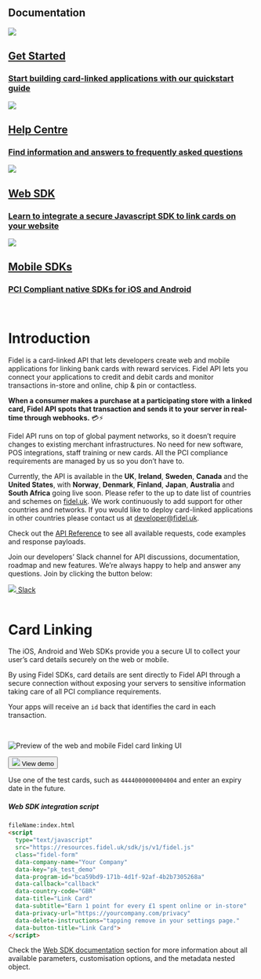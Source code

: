 <h2>Documentation</h2>
<div class="row">
    <div class="column">
        <a href="/getting-started" class="content">
            <img src="https://docs.fidel.uk/assets/images/get_started.svg"/>
            <h2>Get Started</h2>
            <h3>Start building card-linked applications with our quickstart guide</h3>
        </a>
    </div>
    <div class="column">
        <a href="https://intercom.help/fidelapi" class="content">
            <img src="https://docs.fidel.uk/assets/images/help_center.svg"/>
            <h2>Help Centre</h2>
            <h3>Find information and answers to frequently asked questions</h3>
        </a>
    </div>
</div>
<div class="row">
    <div class="column">
      <a href="/web-sdk" class="content">
            <img src="https://docs.fidel.uk/assets/images/web_sdk.svg"/>
            <h2>Web SDK</h2>
            <h3>Learn to integrate a secure Javascript SDK to link cards on your website</h3>
      </a>
    </div>
    <div class="column">
        <a href="/mobile-sdk" class="content">
            <img src="https://docs.fidel.uk/assets/images/mobile_sdk.svg"/>
            <h2>Mobile SDKs</h2>
            <h3>PCI Compliant native SDKs for iOS and Android</h3>
        </a>
    </div>
</div>

<br/>

# Introduction
Fidel is a card-linked API that lets developers create web and mobile applications for linking bank cards with reward services. Fidel API lets you connect your applications to credit and debit cards and monitor transactions in-store and online, chip & pin or contactless.

**When a consumer makes a purchase at a participating store with a linked card, Fidel API spots that transaction and sends it to your server in real-time through webhooks.** 💳⚡️

Fidel API runs on top of global payment networks, so it doesn’t require changes to existing merchant infrastructures. No need for new software, POS integrations, staff training or new cards. All the PCI compliance requirements are managed by us so you don’t have to.

Currently, the API is available in the **UK**, **Ireland**, **Sweden**, **Canada** and the **United States**, with **Norway**, **Denmark**, **Finland**, **Japan**, **Australia** and **South Africa** going live soon. Please refer to the up to date list of countries and schemes on [fidel.uk](https://fidel.uk/). We work continuously to add support for other countries and networks. If you would like to deploy card-linked applications in other countries please contact us at [developer@fidel.uk](mailto:developer@fidel.uk).

Check out the [API Reference](https://reference.fidel.uk) to see all available requests, code examples and response payloads.

Join our developers’ Slack channel for API discussions, documentation, roadmap and new features. We’re always happy to help and answer any questions. Join by clicking the button below:

<a class="button with-icon" href="https://fidel.uk/join-us-on-slack" target="blank">
  <img src="https://docs.fidel.uk/assets/images/slack-icon.svg" />
  <span>Slack</span>
</a>

<br/>
<br/>

# Card Linking
The iOS, Android and Web SDKs provide you a secure UI to collect your user’s card details securely on the web or mobile.

By using Fidel SDKs, card details are sent directly to Fidel API through a secure connection without exposing your servers to sensitive information taking care of all PCI compliance requirements.

Your apps will receive an `id` back that identifies the card in each transaction.

<br/>

<img
  src="https://docs.fidel.uk/assets/images/sdks_main.png"
  srcset="https://docs.fidel.uk/assets/images/sdks_main.png, https://docs.fidel.uk/assets/images/sdks_main@2x.png 2x"
  alt="Preview of the web and mobile Fidel card linking UI"
/>

<button id="link-card-button" class="with-icon" type="submit" onclick="Fidel.openForm()">
  <img src="https://docs.fidel.uk/assets/images/eye.svg" />
  <span>View demo</span>
</button>

Use one of the test cards, such as `4444000000004004` and enter an expiry date in the future.

<h5>Web SDK integration script</h5>

```html
fileName:index.html
<script
  type="text/javascript"
  src="https://resources.fidel.uk/sdk/js/v1/fidel.js"
  class="fidel-form"
  data-company-name="Your Company"
  data-key="pk_test_demo"
  data-program-id="bca59bd9-171b-4d1f-92af-4b2b7305268a"
  data-callback="callback"
  data-country-code="GBR"
  data-title="Link Card"
  data-subtitle="Earn 1 point for every £1 spent online or in-store"
  data-privacy-url="https://yourcompany.com/privacy"
  data-delete-instructions="tapping remove in your settings page."
  data-button-title="Link Card">
</script>
```

Check the [Web SDK documentation](/web-sdk) section for more information about all available parameters, customisation options, and the metadata nested object.
